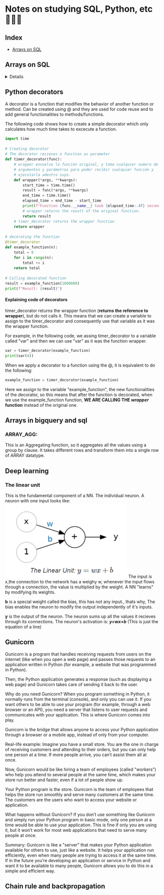 # Notes on studying SQL, Python, etc 🚀🌀🌿

## Index
- <a href="#sql_arrays">Arrays on SQL</a>


<a name=sql_arrays></a>
## Arrays on SQL


<details>
  <!--<summary>Tabla de contenidos</summary>-->
  <ol><!-- Etiqueta de lista ordenada -->
    <li>
      <a href="#python-decorators">Python decorators</a>
      <ul>
        <li><a href="#explaining-code-of-decorators">Explaining code of decorators</a></li>
      </ul>
    </li>
    <li>
      <a href="#python-decorators">Python decorators</a>
    </li>
    <li>
      <a href="#deep-learning">Deep learning</a>
    </li>
    <li>
      <a href="#gunicorn">Gunicorn</a>
    </li>
    <li>
      <a href="#chain-rule-and-backpropagation">Chain rule and backpropagation</a>
    </li>
  </ol>
</details>


## Python decorators
A decorator is a function that modifies the behavior of another function or method. Can be created using @ and they are used for code reuse and to add general functionalities to methods/functions.

The following code shows how to create a simple decorator which only calculates how much time takes to excecute a function. 

```python
import time

# Creating decorator
# The decorator recieves a function as parameter
def timer_decorator(func): 
    # wrapper envuelve la función original, y toma cualquier numero de 
    # argumentos y parámetros para poder recibir cualquier función y 
    # ejecutarla adentro suyo.
    def wrapper(*args, **kwargs):
        start_time = time.time()
        result = func(*args, **kwargs)
        end_time = time.time()
        elapsed_time = end_time - start_time
        print(f"Function {func.__name__} took {elapsed_time:.4f} seconds to complete")
        # wrapper returns the result of the original function.
        return result
    # timer_decorator returns the wrapper function
    return wrapper

# decorating the function
@timer_decorator
def example_function(n):
    total = 0
    for i in range(n):
        total += i
    return total

# Calling decorated function
result = example_function(1000000)
print(f"Result: {result}")
```
#### Explaining code of decorators
timer_decorator returns the wrapper function (**returns the reference to wrapper**), but do not calls it. This means that we can create a variable to assign to the timer_decorator and consequently use that variable as it was the wrapper function. 

For example, in the following code, we assing timer_decorator to a variable called "var" and then we can use "var" as it was the function wrapper. 

```python
var = timer_decorator(example_function)
print(var(4))
```

When we apply a decorator to a function using the @, it is equivalent to do the following: 
```python
example_function = timer_decorator(example_function) 
```
Here we assign to the variable "example_function", the new functionalities of the decorator, so this means that after the function is decorated, when we use the example_function function, **WE ARE CALLING THE *wrapper* function** instead of the original one. 



## Arrays in bigquery and sql

### ARRAY_AGG:
This is an Aggregating function, so it aggregates all the values using a group by clause. It takes different rows and transform them into a single row of ARRAY datatype. 


## Deep learning

### The linear unit
This is the fundamental component of a NN. The individual neuron. A neuron with one input looks like: 
![individual neuron](images/individual_neuron.png)
The input is x,the connection to the network has a weighy w, whenever the input flows through a connection, the value is multiplied by the weight. A NN "learns" by modifying its weights.

**b** is a special weight called the bias, this has not any input., thats why, The bias enables the neuron to modify the output independently of it's inputs. 

**y** is the output of the neuron. The neuron sums up all the values it recieves through its connections. The neuron's activation is: ***y=wx+b*** (This is just the equation of a line)


## Gunicorn
Gunicorn is a program that handles receiving requests from users on the internet (like when you open a web page) and passes those requests to an application written in Python (for example, a website that was programmed in Python).

Then, the Python application generates a response (such as displaying a web page) and Gunicorn takes care of sending it back to the user.

Why do you need Gunicorn? When you program something in Python, it normally runs from the terminal (console), and only you can use it. If you want others to be able to use your program (for example, through a web browser or an API), you need a server that listens to user requests and communicates with your application. This is where Gunicorn comes into play.

Gunicorn is the bridge that allows anyone to access your Python application through a browser or a mobile app, instead of only from your computer.

Real-life example: Imagine you have a small store. You are the one in charge of receiving customers and attending to their orders, but you can only help one person at a time. If more people arrive, you can’t assist them all at once.

Now, Gunicorn would be like hiring a team of employees (called "workers") who help you attend to several people at the same time, which makes your store run better and faster, even if a lot of people show up.

Your Python program is the store. Gunicorn is the team of employees that helps the store run smoothly and serve many customers at the same time. The customers are the users who want to access your website or application.

What happens without Gunicorn? If you don’t use something like Gunicorn and simply run your Python program in basic mode, only one person at a time would be able to use your application. This is fine if only you are using it, but it won’t work for most web applications that need to serve many people at once.

Summary: Gunicorn is like a "server" that makes your Python application available for others to use, just like a website. It helps your application run efficiently, even when many people are trying to access it at the same time. If in the future you’re developing an application or service in Python and want it to be available to many people, Gunicorn allows you to do this in a simple and efficient way.



## Chain rule and backpropagation


